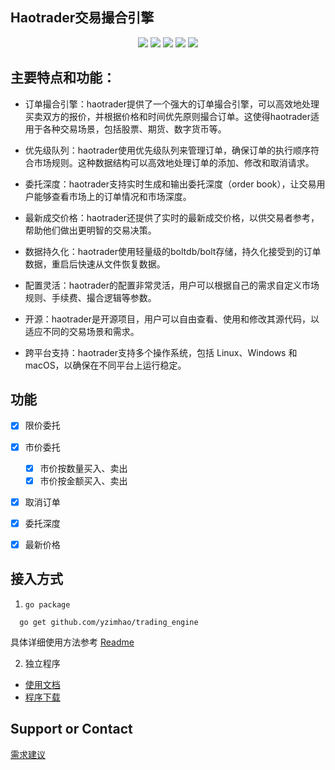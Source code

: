 ## Haotrader交易撮合引擎
<p align="center">
    <img src="https://img.shields.io/github/stars/yzimhao/trading_engine?style=social">
    <img src="https://img.shields.io/github/forks/yzimhao/trading_engine?style=social">
	<img src="https://img.shields.io/github/issues/yzimhao/trading_engine">
	<img src="https://img.shields.io/github/repo-size/yzimhao/trading_engine">
	<img src="https://img.shields.io/github/license/yzimhao/trading_engine">
</p>


## 主要特点和功能：

  * 订单撮合引擎：haotrader提供了一个强大的订单撮合引擎，可以高效地处理买卖双方的报价，并根据价格和时间优先原则撮合订单。这使得haotrader适用于各种交易场景，包括股票、期货、数字货币等。

  * 优先级队列：haotrader使用优先级队列来管理订单，确保订单的执行顺序符合市场规则。这种数据结构可以高效地处理订单的添加、修改和取消请求。

  * 委托深度：haotrader支持实时生成和输出委托深度（order book），让交易用户能够查看市场上的订单情况和市场深度。

  * 最新成交价格：haotrader还提供了实时的最新成交价格，以供交易者参考，帮助他们做出更明智的交易决策。
  
  * 数据持久化：haotrader使用轻量级的boltdb/bolt存储，持久化接受到的订单数据，重启后快速从文件恢复数据。

  * 配置灵活：haotrader的配置非常灵活，用户可以根据自己的需求自定义市场规则、手续费、撮合逻辑等参数。

  * 开源：haotrader是开源项目，用户可以自由查看、使用和修改其源代码，以适应不同的交易场景和需求。

  * 跨平台支持：haotrader支持多个操作系统，包括 Linux、Windows 和 macOS，以确保在不同平台上运行稳定。


## 功能
* [x] 限价委托
* [x] 市价委托
  * [x] 市价按数量买入、卖出
  * [x] 市价按金额买入、卖出
* [x] 取消订单
* [x] 委托深度
* [x] 最新价格


## 接入方式
1. `go package`
  ```shell
    go get github.com/yzimhao/trading_engine
  ```
  具体详细使用方法参考 [Readme](https://github.com/yzimhao/trading_engine#引入包接入)


2. 独立程序
  * [使用文档](/trading_engine/haotrader)
  * [程序下载](https://github.com/yzimhao/trading_engine/releases/latest)


## Support or Contact
[需求建议](https://github.com/yzimhao/trading_engine#%E9%9C%80%E6%B1%82%E8%AE%A8%E8%AE%BA%E8%81%94%E7%B3%BB)
